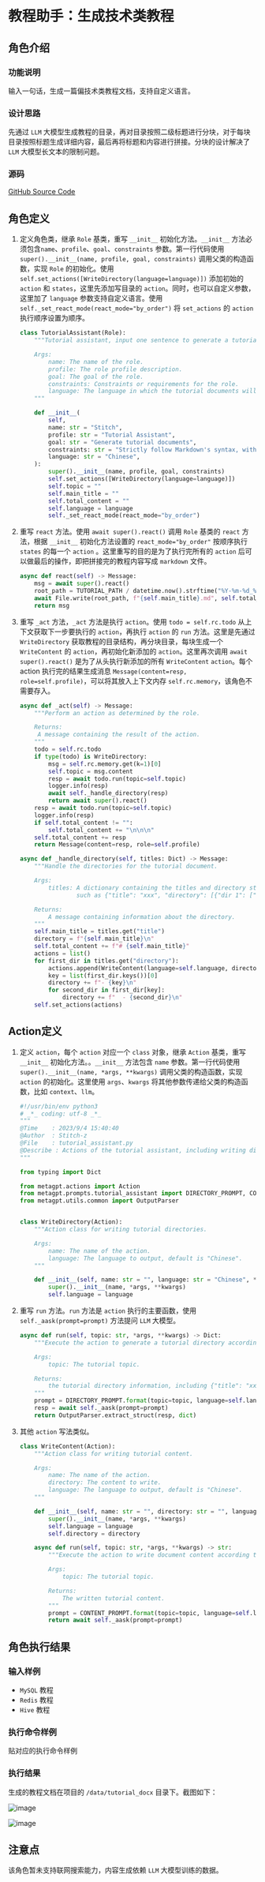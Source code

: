 # 教程助手：生成技术类教程

## 角色介绍

### 功能说明

输入一句话，生成一篇偏技术类教程文档，支持自定义语言。

### 设计思路

先通过 `LLM` 大模型生成教程的目录，再对目录按照二级标题进行分块，对于每块目录按照标题生成详细内容，最后再将标题和内容进行拼接。分块的设计解决了 `LLM` 大模型长文本的限制问题。

### 源码

[GitHub Source Code](https://github.com/geekan/MetaGPT/blob/main/metagpt/roles/tutorial_assistant.py)

## 角色定义

1. 定义角色类，继承 `Role` 基类，重写 `__init__` 初始化方法。`__init__` 方法必须包含`name`、`profile`、`goal`、`constraints` 参数。第一行代码使用`super().__init__(name, profile, goal, constraints)` 调用父类的构造函数，实现 `Role` 的初始化。使用 `self.set_actions([WriteDirectory(language=language)])` 添加初始的 `action` 和 `states`，这里先添加写目录的 `action`。同时，也可以自定义参数，这里加了 `language` 参数支持自定义语言。使用`self._set_react_mode(react_mode="by_order")` 将 `set_actions` 的 `action` 执行顺序设置为顺序。

   ```python
   class TutorialAssistant(Role):
       """Tutorial assistant, input one sentence to generate a tutorial document in markup format.

       Args:
           name: The name of the role.
           profile: The role profile description.
           goal: The goal of the role.
           constraints: Constraints or requirements for the role.
           language: The language in which the tutorial documents will be generated.
       """

       def __init__(
           self,
           name: str = "Stitch",
           profile: str = "Tutorial Assistant",
           goal: str = "Generate tutorial documents",
           constraints: str = "Strictly follow Markdown's syntax, with neat and standardized layout",
           language: str = "Chinese",
       ):
           super().__init__(name, profile, goal, constraints)
           self.set_actions([WriteDirectory(language=language)])
           self.topic = ""
           self.main_title = ""
           self.total_content = ""
           self.language = language
           self._set_react_mode(react_mode="by_order")
   ```

2. 重写 `react` 方法。使用 `await super().react()` 调用 `Role` 基类的 `react` 方法，根据 `__init__` 初始化方法设置的 `react_mode="by_order"` 按顺序执行 `states` 的每一个 `action` 。这里重写的目的是为了执行完所有的 `action` 后可以做最后的操作，即把拼接完的教程内容写成 `markdown` 文件。

   ```python
   async def react(self) -> Message:
       msg = await super().react()
       root_path = TUTORIAL_PATH / datetime.now().strftime("%Y-%m-%d_%H-%M-%S")
       await File.write(root_path, f"{self.main_title}.md", self.total_content.encode('utf-8'))
       return msg
   ```

3. 重写 `_act` 方法，`_act` 方法是执行 `action`。使用 `todo = self.rc.todo` 从上下文获取下一步要执行的 `action`，再执行 `action` 的 `run` 方法。这里是先通过 `WriteDirectory` 获取教程的目录结构，再分块目录，每块生成一个 `WriteContent` 的 `action`，再初始化新添加的 `action`。这里再次调用 `await super().react()` 是为了从头执行新添加的所有 `WriteContent` `action`。每个 action 执行完的结果生成消息 `Message(content=resp, role=self.profile)`，可以将其放入上下文内存 `self.rc.memory`，该角色不需要存入。

   ```python
   async def _act(self) -> Message:
       """Perform an action as determined by the role.

       Returns:
       	A message containing the result of the action.
       """
       todo = self.rc.todo
       if type(todo) is WriteDirectory:
           msg = self.rc.memory.get(k=1)[0]
           self.topic = msg.content
           resp = await todo.run(topic=self.topic)
           logger.info(resp)
           await self._handle_directory(resp)
           return await super().react()
       resp = await todo.run(topic=self.topic)
       logger.info(resp)
       if self.total_content != "":
           self.total_content += "\n\n\n"
       self.total_content += resp
       return Message(content=resp, role=self.profile)

   async def _handle_directory(self, titles: Dict) -> Message:
       """Handle the directories for the tutorial document.

       Args:
           titles: A dictionary containing the titles and directory structure,
                   such as {"title": "xxx", "directory": [{"dir 1": ["sub dir 1", "sub dir 2"]}]}

       Returns:
           A message containing information about the directory.
       """
       self.main_title = titles.get("title")
       directory = f"{self.main_title}\n"
       self.total_content += f"# {self.main_title}"
       actions = list()
       for first_dir in titles.get("directory"):
           actions.append(WriteContent(language=self.language, directory=first_dir))
           key = list(first_dir.keys())[0]
           directory += f"- {key}\n"
           for second_dir in first_dir[key]:
               directory += f"  - {second_dir}\n"
       self.set_actions(actions)
   ```

## Action定义

1. 定义 `action`，每个 `action` 对应一个 `class` 对象，继承 `Action` 基类，重写 `__init__` 初始化方法。。`__init__` 方法包含 `name` 参数。第一行代码使用 `super().__init__(name, *args, **kwargs)` 调用父类的构造函数，实现 `action` 的初始化。这里使用 `args`、`kwargs` 将其他参数传递给父类的构造函数，比如 `context`、`llm`。

   ```python
   #!/usr/bin/env python3
   # _*_ coding: utf-8 _*_
   """
   @Time    : 2023/9/4 15:40:40
   @Author  : Stitch-z
   @File    : tutorial_assistant.py
   @Describe : Actions of the tutorial assistant, including writing directories and document content.
   """

   from typing import Dict

   from metagpt.actions import Action
   from metagpt.prompts.tutorial_assistant import DIRECTORY_PROMPT, CONTENT_PROMPT
   from metagpt.utils.common import OutputParser


   class WriteDirectory(Action):
       """Action class for writing tutorial directories.

       Args:
           name: The name of the action.
           language: The language to output, default is "Chinese".
       """

       def __init__(self, name: str = "", language: str = "Chinese", *args, **kwargs):
           super().__init__(name, *args, **kwargs)
           self.language = language
   ```

2. 重写 `run` 方法。`run` 方法是 `action` 执行的主要函数，使用 `self._aask(prompt=prompt)` 方法提问 `LLM` 大模型。

   ```python
   async def run(self, topic: str, *args, **kwargs) -> Dict:
       """Execute the action to generate a tutorial directory according to the topic.

       Args:
           topic: The tutorial topic.

       Returns:
           the tutorial directory information, including {"title": "xxx", "directory": [{"dir 1": ["sub dir 1", "sub dir 2"]}]}.
       """
       prompt = DIRECTORY_PROMPT.format(topic=topic, language=self.language)
       resp = await self._aask(prompt=prompt)
       return OutputParser.extract_struct(resp, dict)
   ```

3. 其他 `action` 写法类似。

   ```python
   class WriteContent(Action):
       """Action class for writing tutorial content.

       Args:
           name: The name of the action.
           directory: The content to write.
           language: The language to output, default is "Chinese".
       """

       def __init__(self, name: str = "", directory: str = "", language: str = "Chinese", *args, **kwargs):
           super().__init__(name, *args, **kwargs)
           self.language = language
           self.directory = directory

       async def run(self, topic: str, *args, **kwargs) -> str:
           """Execute the action to write document content according to the directory and topic.

           Args:
               topic: The tutorial topic.

           Returns:
               The written tutorial content.
           """
           prompt = CONTENT_PROMPT.format(topic=topic, language=self.language, directory=self.directory)
           return await self._aask(prompt=prompt)
   ```

## 角色执行结果

### 输入样例

- `MySQL` 教程
- `Redis` 教程
- `Hive` 教程

### 执行命令样例

贴对应的执行命令样例

### 执行结果

生成的教程文档在项目的 `/data/tutorial_docx` 目录下。截图如下：

![image](/image/guide/use_cases/tutorial_assistant/output_zh_1.png)

![image](/image/guide/use_cases/tutorial_assistant/output_zh_2.png)

## 注意点

该角色暂未支持联网搜索能力，内容生成依赖 `LLM` 大模型训练的数据。
